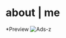 # about | me

*Preview
![Ads-z](https://user-images.githubusercontent.com/37597027/65461182-1b6d0d80-de5c-11e9-9e49-3f617cd888ec.png)

